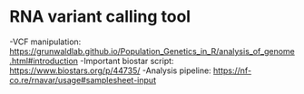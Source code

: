 # RNA variant calling tool
-VCF manipulation: https://grunwaldlab.github.io/Population_Genetics_in_R/analysis_of_genome.html#introduction
-Important biostar script: https://www.biostars.org/p/44735/
-Analysis pipeline: https://nf-co.re/rnavar/usage#samplesheet-input
